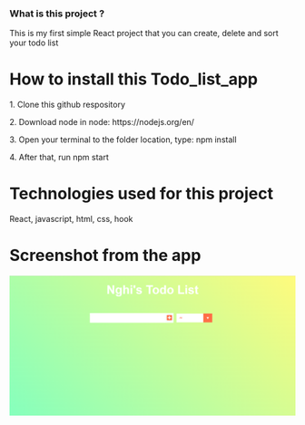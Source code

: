 ### What is this project ?
<p>This is my first simple React project that you can create, delete and sort your todo list</p>
<h1>How to install this Todo_list_app</h1>
<p>1. Clone this github respository</p>
<p>2. Download node in node: https://nodejs.org/en/</p>
<p>3. Open your terminal to the folder location, type: npm install</p>
<p>4. After that, run npm start</p>
<h1>Technologies used for this project</h1>
<p>React, javascript, html, css, hook</p>
<h1>Screenshot from the app</h1>
<img src='public/Capture.PNG'>